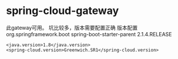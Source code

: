 # spring-cloud-gateway
此gateway可用。
坑比较多，版本需要配置正确
版本配置
    <parent>
        <groupId>org.springframework.boot</groupId>
        <artifactId>spring-boot-starter-parent</artifactId>
        <version>2.1.4.RELEASE</version>
        <relativePath/> <!-- lookup parent from repository -->
    </parent>
    
    <java.version>1.8</java.version>
    <spring-cloud.version>Greenwich.SR1</spring-cloud.version>

